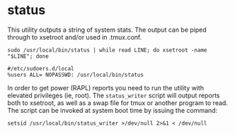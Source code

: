 # status

This utility outputs a string of system stats. The output can be piped through to xsetroot and/or used in .tmux.conf.

`sudo /usr/local/bin/status | while read LINE; do xsetroot -name "$LINE"; done`

`#/etc/sudoers.d/local`\
`%users ALL= NOPASSWD: /usr/local/bin/status`

In order to get power (RAPL) reports you need to run the utility with elevated privileges (ie,  root).
The `status_writer` script will output reports both to xsetroot, as well as a swap file for tmux or 
another program to read. The script can be invoked at system boot time by issuing the command:

`setsid /usr/local/bin/status_writer >/dev/null 2>&1 < /dev/null`
